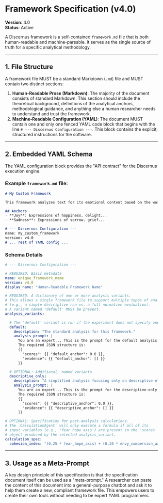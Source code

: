 # Framework Specification (v4.0)

**Version**: 4.0  
**Status**: Active

A Discernus framework is a self-contained `framework.md` file that is both human-readable and machine-parsable. It serves as the single source of truth for a specific analytical methodology.

---

## 1. File Structure

A framework file MUST be a standard Markdown (`.md`) file and MUST contain two distinct sections:

1.  **Human-Readable Prose (Markdown)**: The majority of the document consists of standard Markdown. This section should include the theoretical background, definitions of the analytical anchors, methodological guidance, and anything else a human researcher needs to understand and trust the framework.
2.  **Machine-Readable Configuration (YAML)**: The document MUST contain one and only one fenced YAML code block that begins with the line `# --- Discernus Configuration ---`. This block contains the explicit, structured instructions for the software.

---

## 2. Embedded YAML Schema

The YAML configuration block provides the "API contract" for the Discernus execution engine.

### **Example `framework.md` file:**
````markdown
# My Custom Framework

This framework analyzes text for its emotional content based on the works of...

## Anchors
- **Joy**: Expressions of happiness, delight...
- **Sadness**: Expressions of sorrow, grief...

# --- Discernus Configuration ---
name: my_custom_framework
version: v4.0
# ... rest of YAML config ...
````

### **Schema Details**

```yaml
# --- Discernus Configuration ---

# REQUIRED: Basic metadata
name: unique_framework_name
version: v4.0
display_name: "Human-Readable Framework Name"

# REQUIRED: A dictionary of one or more analysis variants.
# This allows a single framework file to support multiple types of analysis
# (e.g., a simple descriptive run vs. a full normative evaluation).
# A variant named 'default' MUST be present.
analysis_variants:

  # The 'default' variant is run if the experiment does not specify one.
  default:
    description: "The standard analysis for this framework."
    analysis_prompt: |
      You are an expert... This is the prompt for the default analysis.
      The required JSON structure is:
      {{
        "scores": {{ "default_anchor": 0.0 }},
        "evidence": {{ "default_anchor": [] }}
      }}

  # OPTIONAL: Additional, named variants.
  descriptive_only:
    description: "A simplified analysis focusing only on descriptive elements."
    analysis_prompt: |
      You are an expert... This is the prompt for the descriptive-only analysis.
      The required JSON structure is:
      {{
        "scores": {{ "descriptive_anchor": 0.0 }},
        "evidence": {{ "descriptive_anchor": [] }}
      }}

# OPTIONAL: Specification for post-analysis calculations.
# The `CalculationAgent` will only execute a formula if all of its
# input variables (e.g., 'fear_hope_axis') are present in the 'scores'
# object produced by the selected analysis_variant.
calculation_spec:
  cohesion_index: "(0.25 * fear_hope_axis) + (0.20 * envy_compersion_axis)"

```
---

## 3. Usage as a Meta-Prompt

A key design principle of this specification is that the specification document itself can be used as a "meta-prompt." A researcher can paste the content of this document into a general-purpose chatbot and ask it to help them create a new, compliant framework file. This empowers users to create their own tools without needing to be expert YAML programmers. 
